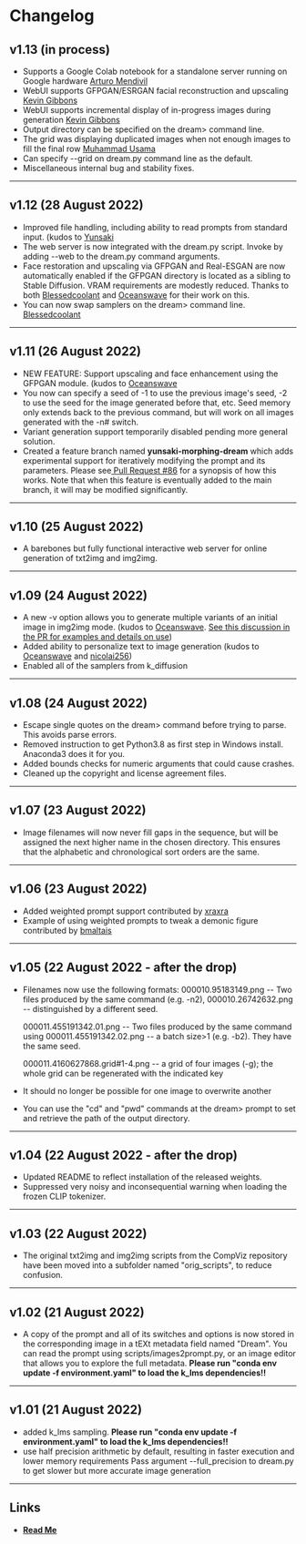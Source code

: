 # **Changelog**

## v1.13 (in process)

- Supports a Google Colab notebook for a standalone server running on Google hardware [Arturo Mendivil](https://github.com/artmen1516)
- WebUI supports GFPGAN/ESRGAN facial reconstruction and upscaling [Kevin Gibbons](https://github.com/bakkot)
- WebUI supports incremental display of in-progress images during generation [Kevin Gibbons](https://github.com/bakkot)
- Output directory can be specified on the dream> command line.
- The grid was displaying duplicated images when not enough images to fill the final row [Muhammad Usama](https://github.com/SMUsamaShah)
- Can specify --grid on dream.py command line as the default.
- Miscellaneous internal bug and stability fixes.

---

## v1.12 (28 August 2022)

- Improved file handling, including ability to read prompts from standard input.
  (kudos to [Yunsaki](https://github.com/yunsaki)
- The web server is now integrated with the dream.py script. Invoke by adding --web to
  the dream.py command arguments.
- Face restoration and upscaling via GFPGAN and Real-ESGAN are now automatically
  enabled if the GFPGAN directory is located as a sibling to Stable Diffusion.
  VRAM requirements are modestly reduced. Thanks to both [Blessedcoolant](https://github.com/blessedcoolant) and
  [Oceanswave](https://github.com/oceanswave) for their work on this.
- You can now swap samplers on the dream> command line. [Blessedcoolant](https://github.com/blessedcoolant)

---

## v1.11 (26 August 2022)

- NEW FEATURE: Support upscaling and face enhancement using the GFPGAN module. (kudos to [Oceanswave](https://github.com/Oceanswave)
- You now can specify a seed of -1 to use the previous image's seed, -2 to use the seed for the image generated before that, etc.
  Seed memory only extends back to the previous command, but will work on all images generated with the -n# switch.
- Variant generation support temporarily disabled pending more general solution.
- Created a feature branch named **yunsaki-morphing-dream** which adds experimental support for
  iteratively modifying the prompt and its parameters. Please see[ Pull Request #86](https://github.com/invoke-ai/InvokeAI/pull/86)
  for a synopsis of how this works. Note that when this feature is eventually added to the main branch, it will may be modified
  significantly.

---

## v1.10 (25 August 2022)

- A barebones but fully functional interactive web server for online generation of txt2img and img2img.

---

## v1.09 (24 August 2022)

- A new -v option allows you to generate multiple variants of an initial image
  in img2img mode. (kudos to [Oceanswave](https://github.com/Oceanswave). [
  See this discussion in the PR for examples and details on use](https://github.com/invoke-ai/InvokeAI/pull/71#issuecomment-1226700810))
- Added ability to personalize text to image generation (kudos to [Oceanswave](https://github.com/Oceanswave) and [nicolai256](https://github.com/nicolai256))
- Enabled all of the samplers from k_diffusion

---

## v1.08 (24 August 2022)

- Escape single quotes on the dream> command before trying to parse. This avoids
  parse errors.
- Removed instruction to get Python3.8 as first step in Windows install.
  Anaconda3 does it for you.
- Added bounds checks for numeric arguments that could cause crashes.
- Cleaned up the copyright and license agreement files.

---

## v1.07 (23 August 2022)

- Image filenames will now never fill gaps in the sequence, but will be assigned the
  next higher name in the chosen directory. This ensures that the alphabetic and chronological
  sort orders are the same.

---

## v1.06 (23 August 2022)

- Added weighted prompt support contributed by [xraxra](https://github.com/xraxra)
- Example of using weighted prompts to tweak a demonic figure contributed by [bmaltais](https://github.com/bmaltais)

---

## v1.05 (22 August 2022 - after the drop)

- Filenames now use the following formats:
  000010.95183149.png -- Two files produced by the same command (e.g. -n2),
  000010.26742632.png -- distinguished by a different seed.

  000011.455191342.01.png -- Two files produced by the same command using
  000011.455191342.02.png -- a batch size>1 (e.g. -b2). They have the same seed.

  000011.4160627868.grid#1-4.png -- a grid of four images (-g); the whole grid can
  be regenerated with the indicated key

- It should no longer be possible for one image to overwrite another
- You can use the "cd" and "pwd" commands at the dream> prompt to set and retrieve
  the path of the output directory.

---

## v1.04 (22 August 2022 - after the drop)

- Updated README to reflect installation of the released weights.
- Suppressed very noisy and inconsequential warning when loading the frozen CLIP
  tokenizer.

---

## v1.03 (22 August 2022)

- The original txt2img and img2img scripts from the CompViz repository have been moved into
  a subfolder named "orig_scripts", to reduce confusion.

---

## v1.02 (21 August 2022)

- A copy of the prompt and all of its switches and options is now stored in the corresponding
  image in a tEXt metadata field named "Dream". You can read the prompt using scripts/images2prompt.py,
  or an image editor that allows you to explore the full metadata.
  **Please run "conda env update -f environment.yaml" to load the k_lms dependencies!!**

---

## v1.01 (21 August 2022)

- added k_lms sampling.
  **Please run "conda env update -f environment.yaml" to load the k_lms dependencies!!**
- use half precision arithmetic by default, resulting in faster execution and lower memory requirements
  Pass argument --full_precision to dream.py to get slower but more accurate image generation

---

## Links

- **[Read Me](../readme.md)**
